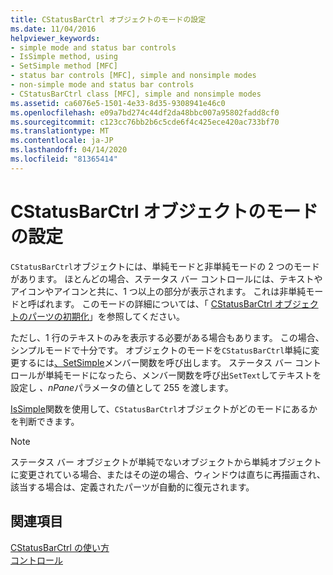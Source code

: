 ```yaml
---
title: CStatusBarCtrl オブジェクトのモードの設定
ms.date: 11/04/2016
helpviewer_keywords:
- simple mode and status bar controls
- IsSimple method, using
- SetSimple method [MFC]
- status bar controls [MFC], simple and nonsimple modes
- non-simple mode and status bar controls
- CStatusBarCtrl class [MFC], simple and nonsimple modes
ms.assetid: ca6076e5-1501-4e33-8d35-9308941e46c0
ms.openlocfilehash: e09a7bd274c44df2da48bbc007a95802fadd8cf0
ms.sourcegitcommit: c123cc76bb2b6c5cde6f4c425ece420ac733bf70
ms.translationtype: MT
ms.contentlocale: ja-JP
ms.lasthandoff: 04/14/2020
ms.locfileid: "81365414"
---
```

# <a name="setting-the-mode-of-a-cstatusbarctrl-object"></a>CStatusBarCtrl オブジェクトのモードの設定

`CStatusBarCtrl`オブジェクトには、単純モードと非単純モードの 2 つのモードがあります。 ほとんどの場合、ステータス バー コントロールには、テキストやアイコンやアイコンと共に、1 つ以上の部分が表示されます。 これは非単純モードと呼ばれます。 このモードの詳細については、「 [CStatusBarCtrl オブジェクトのパーツの初期化](../mfc/initializing-the-parts-of-a-cstatusbarctrl-object.md)」を参照してください。

ただし、1 行のテキストのみを表示する必要がある場合もあります。 この場合、シンプルモードで十分です。 オブジェクトのモードを`CStatusBarCtrl`単純に変更するには[、SetSimple](../mfc/reference/cstatusbarctrl-class.md#setsimple)メンバー関数を呼び出します。 ステータス バー コントロールが単純モードになったら、メンバー関数を呼び出`SetText`してテキストを設定し *、nPane*パラメータの値として 255 を渡します。

[IsSimple](../mfc/reference/cstatusbarctrl-class.md#issimple)関数を使用して、`CStatusBarCtrl`オブジェクトがどのモードにあるかを判断できます。

> [!NOTE]
> ステータス バー オブジェクトが単純でないオブジェクトから単純オブジェクトに変更されている場合、またはその逆の場合、ウィンドウは直ちに再描画され、該当する場合は、定義されたパーツが自動的に復元されます。

## <a name="see-also"></a>関連項目

[CStatusBarCtrl の使い方](../mfc/using-cstatusbarctrl.md)<br/>
[コントロール](../mfc/controls-mfc.md)
